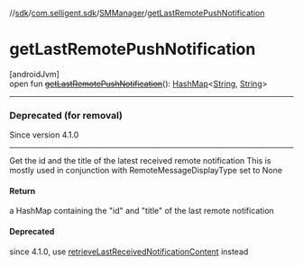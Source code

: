 //[sdk](../../../index.md)/[com.selligent.sdk](../index.md)/[SMManager](index.md)/[getLastRemotePushNotification](get-last-remote-push-notification.md)

# getLastRemotePushNotification

[androidJvm]\
open fun [~~getLastRemotePushNotification~~](get-last-remote-push-notification.md)(): [HashMap](https://developer.android.com/reference/kotlin/java/util/HashMap.html)&lt;[String](https://developer.android.com/reference/kotlin/java/lang/String.html), [String](https://developer.android.com/reference/kotlin/java/lang/String.html)&gt;

---

### Deprecated (for removal)

Since version 4.1.0

---

Get the id and the title of the latest received remote notification This is mostly used in conjunction with RemoteMessageDisplayType set to None

#### Return

a HashMap containing the &quot;id&quot; and &quot;title&quot; of the last remote notification

#### Deprecated

since 4.1.0, use [retrieveLastReceivedNotificationContent](retrieve-last-received-notification-content.md) instead
